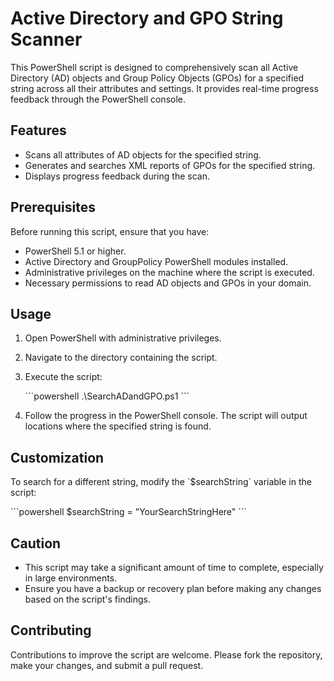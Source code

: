 # Active Directory and GPO String Scanner

This PowerShell script is designed to comprehensively scan all Active Directory (AD) objects and Group Policy Objects (GPOs) for a specified string across all their attributes and settings. It provides real-time progress feedback through the PowerShell console.

## Features

- Scans all attributes of AD objects for the specified string.
- Generates and searches XML reports of GPOs for the specified string.
- Displays progress feedback during the scan.

## Prerequisites

Before running this script, ensure that you have:

- PowerShell 5.1 or higher.
- Active Directory and GroupPolicy PowerShell modules installed.
- Administrative privileges on the machine where the script is executed.
- Necessary permissions to read AD objects and GPOs in your domain.

## Usage

1. Open PowerShell with administrative privileges.
2. Navigate to the directory containing the script.
3. Execute the script:

    \`\`\`powershell
    .\\SearchADandGPO.ps1
    \`\`\`

4. Follow the progress in the PowerShell console. The script will output locations where the specified string is found.

## Customization

To search for a different string, modify the \`$searchString\` variable in the script:

\`\`\`powershell
$searchString = "YourSearchStringHere"
\`\`\`

## Caution

- This script may take a significant amount of time to complete, especially in large environments.
- Ensure you have a backup or recovery plan before making any changes based on the script's findings.

## Contributing

Contributions to improve the script are welcome. Please fork the repository, make your changes, and submit a pull request.
